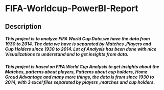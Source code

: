 # FIFA-Worldcup-PowerBI-Report

## Description

##### This project is to analyze FIFA World Cup Data,we have the data from 1930 to 2014. The data we have is separated by Matches ,Players and Cup Holders since 1930 to 2014. Lot of Analysis has been done with nice Visualizations to understand and to get insights from data.

##### This project is based on FIFA World Cup Analysis to get insights about the Matches, patterns about players, Patterns about cup holders, Home Groud Advantage and many more things, the data is from since 1930 to 2014, with 3 excel files separated by players ,matches and cup holders.
